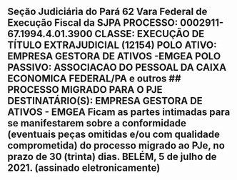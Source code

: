 ## Seção Judiciária do Pará 62 Vara Federal de Execução Fiscal da SJPA PROCESSO: 0002911-67.1994.4.01.3900 CLASSE: EXECUÇÃO DE TÍTULO EXTRAJUDICIAL (12154) POLO ATIVO: EMPRESA GESTORA DE ATIVOS -EMGEA POLO PASSIVO: ASSOCIACAO DO PESSOAL DA CAIXA ECONOMICA FEDERAL/PA e outros ## PROCESSO MIGRADO PARA O PJE DESTINATÁRIO(S): EMPRESA GESTORA DE ATIVOS - EMGEA Ficam as partes intimadas para se manifestarem sobre a conformidade (eventuais peças omitidas e/ou com qualidade comprometida) do processo migrado ao PJe, no prazo de 30 (trinta) dias. BELÉM, 5 de julho de 2021. (assinado eletronicamente)

